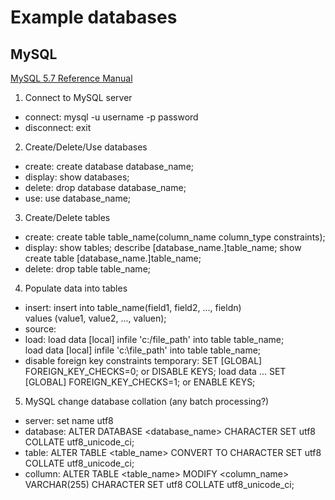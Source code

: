 # Example databases

## MySQL
[MySQL 5.7 Reference Manual](https://dev.mysql.com/doc/refman/5.7/en/)

1. Connect to MySQL server
* connect: mysql -u username -p password
* disconnect: exit

2. Create/Delete/Use databases
* create: create database database_name;
* display: show databases;
* delete: drop database database_name;
* use: use database_name;

3. Create/Delete tables
* create: create table table_name(column_name column_type constraints);
* display: 
		show tables;
		describe [database_name.]table_name;
		show create table [database_name.]table_name;
* delete:
		drop table table_name;
		
4. Populate data into tables
* insert: insert into table_name(field1, field2, ..., fieldn) 		
			values (value1, value2, ..., valuen);
* source:
* load: 
		load data [local] infile 'c:/file_path' into table table_name;	
		load data [local] infile 'c:\\file_path' into table table_name;
* disable foreign key constraints temporary:
		SET [GLOBAL] FOREIGN_KEY_CHECKS=0; or DISABLE KEYS;
		load data ...
		SET [GLOBAL] FOREIGN_KEY_CHECKS=1; or ENABLE KEYS;
		
5. MySQL change database collation (any batch processing?)
* server: set name utf8
* database: ALTER DATABASE <database_name> CHARACTER SET utf8 COLLATE utf8_unicode_ci;
* table: ALTER TABLE <table_name> CONVERT TO CHARACTER SET utf8 COLLATE utf8_unicode_ci;
* collumn: ALTER TABLE <table_name> MODIFY <column_name> VARCHAR(255) CHARACTER SET utf8 COLLATE utf8_unicode_ci;
		
